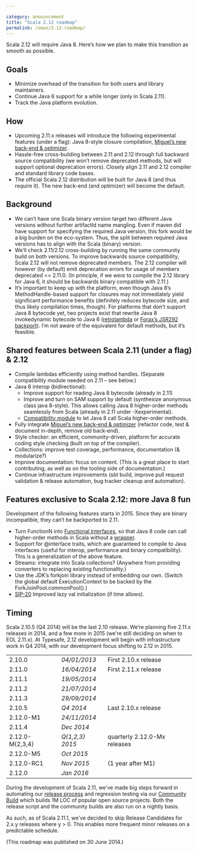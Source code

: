 ```yaml
---

category: announcement
title: "Scala 2.12 roadmap"
permalink: /news/2.12-roadmap/
---
```

Scala 2.12 will require Java 8. 
Here’s how we plan to make this transition as smooth as possible.


## Goals
* Minimize overhead of the transition for both users and library maintainers.
* Continue Java 6 support for a while longer (only in Scala 2.11).
* Track the Java platform evolution.


## How
* Upcoming 2.11.x releases will introduce the following experimental features (under a flag): Java 8-style closure compilation, [Miguel’s new back-end & optimizer](http://magarciaepfl.github.io/scala/).
* Hassle-free cross-building between 2.11 and 2.12 through full backward source compatibility (we won’t remove deprecated methods, but will support optional deprecation errors). Closely align 2.11 and 2.12 compiler and standard library code bases.
* The official Scala 2.12 distribution will be built for Java 8 (and thus require it). The new back-end (and optimizer) will become the default.


## Background
* We can’t have one Scala binary version target two different Java versions without further artifactId name mangling. Even if maven did have support for specifying the required Java version, this fork would be a big burden on the eco-system. Thus, the split between required Java versions has to align with the Scala (binary) version.
* We’ll check 2.11/2.12 cross-building by running the same community build on both versions. To improve backwards source compatibility, Scala 2.12 will not remove deprecated members. The 2.12 compiler will however (by default) emit deprecation errors for usage of members deprecated <= 2.11.0. (In principle, if we *were* to compile the 2.12 library for Java 6, it should be backwards binary compatible with 2.11.)
* It’s important to keep up with the platform, even though Java 8’s MethodHandle-based support for closures may not immediately yield significant performance benefits (definitely reduces bytecode size, and thus likely compilation times, though). For platforms that don’t support Java 8 bytecode yet, two projects exist that rewrite Java 8 invokedynamic bytecode to Java 6 ([retrolambda](https://github.com/orfjackal/retrolambda) or [Forax’s JSR292 backport](https://code.google.com/p/jvm-language-runtime/source/browse/trunk/invokedynamic-backport/src/jsr292/weaver/opt/OptimizerWeaver.java?r=254)). I’m not aware of the equivalent for default methods, but it’s feasible.


## Shared features between Scala 2.11 (under a flag) & 2.12
* Compile lambdas efficiently using method handles. (Separate compatibility module needed on 2.11 – see below.)
* Java 8 interop (bidirectional):
  * Improve support for reading Java 8 bytecode (already in 2.11)
  * Improve and turn on SAM support by default (synthesize anonymous class java 8-style). This allows calling Java 8 higher-order methods seamlessly from Scala (already in 2.11 under -Xexperimental).
  * [Compatibility module](https://github.com/scala/scala-java8-compat) to let Java 8 call Scala higher-order methods.
* Fully integrate [Miguel’s new back-end & optimizer](http://magarciaepfl.github.io/scala/) (refactor code, test & document in-depth, remove old back-end).
* Style checker: an efficient, community-driven, platform for accurate coding style checking (built on top of the compiler).
* Collections: improve test coverage, performance, documentation (& modularize?)
* Improve documentation: focus on content. (This is a great place to start contributing, as well as on the tooling side of documentation.)
* Continue infrastructure improvements (sbt build, improve pull request validation & release automation, bug tracker cleanup and automation).


## Features exclusive to Scala 2.12: more Java 8 fun
Development of the following features starts in 2015. Since they are binary incompatible, they can’t be backported to 2.11.

* Turn FunctionN into [Functional Interfaces](http://docs.oracle.com/javase/8/docs/api/java/lang/FunctionalInterface.html), so that Java 8 code can call higher-order methods in Scala without a [wrapper](https://github.com/scala/scala-java8-compat).
* Support for @interface traits, which are guaranteed to compile to Java interfaces (useful for interop, performance and binary compatibility). This is a generalization of the above feature.
* Streams: integrate into Scala collections? (Anywhere from providing converters to replacing existing functionality.)
* Use the JDK’s forkjoin library instead of embedding our own. (Switch the global default ExecutionContext to be backed by the ForkJoinPool.commonPool().)
* [SIP-20](http://docs.scala-lang.org/sips/pending/improved-lazy-val-initialization.html) Improved lazy val initialization (if time allows).

## Timing
Scala 2.10.5 (Q4 2014) will be the last 2.10 release. We’re planning five 2.11.x releases in 2014, and a few more in 2015 (we're still deciding on when to EOL 2.11.x). At Typesafe, 2.12 development will begin with infrastructure work in Q4 2014, with our development focus shifting to 2.12 in 2015.

|                 |                 |                                    |
|-----------------|-----------------|------------------------------------|
| 2.10.0          | *04/01/2013*    | First 2.10.x release               |
| 2.11.0          | *16/04/2014*    | First 2.11.x release               |
| 2.11.1          | *19/05/2014*    |                                    |
| 2.11.2          | *21/07/2014*    |                                    |
| 2.11.3          | *29/09/2014*    |                                    |
| 2.10.5          | *Q4 2014*       | Last 2.10.x release                |
| 2.12.0-M1       | *24/11/2014*    |                                    |
| 2.11.4          | *Dec 2014*      |                                    |
| 2.12.0-M{2,3,4} | *Q{1,2,3} 2015* | quarterly 2.12.0-Mx releases       |
| 2.12.0-M5       | *Oct 2015*      |                                    |
| 2.12.0-RC1      | *Nov 2015*      | (1 year after M1)                  |
| 2.12.0          | *Jan 2016*      |                                    |


During the development of Scala 2.11, we've made big steps forward in automating our [release process](https://scala-webapps.epfl.ch/jenkins/view/scala-release-2.11.x/job/scala-release-2.11.x/) and regression testing via our [Community Build](https://jenkins-dbuild.typesafe.com:8499/view/Shared/) which builds 1M LOC of popular open source projects. Both the release script and the community builds are also run on a nightly basis.

As such, as of Scala 2.11.1, we've decided to skip Release Candidates for 2.x.y releases where y > 0. This enables more frequent minor releases on a predictable schedule.

(This roadmap was published on 30 June 2014.)
